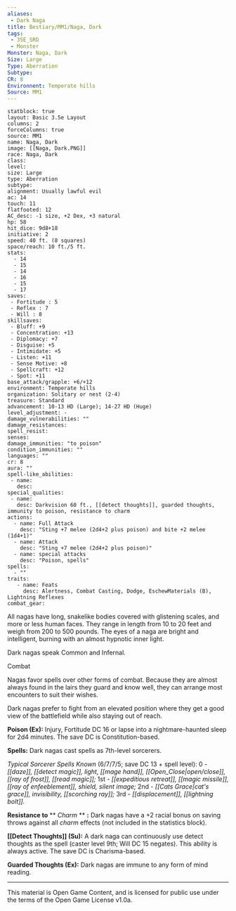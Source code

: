 ```yaml
---
aliases:
 - Dark Naga
title: Bestiary/MM1/Naga, Dark
tags: 
 - 35E_SRD
 - Monster
Monster: Naga, Dark
Size: Large
Type: Aberration
Subtype: 
CR: 8
Environnent: Temperate hills
Source: MM1
---
```


```statblock
statblock: true
layout: Basic 3.5e Layout
columns: 2
forceColumns: true
source: MM1 
name: Naga, Dark
image: [[Naga, Dark.PNG]]
race: Naga, Dark
class: 
level: 
size: Large
type: Aberration
subtype: 
alignment: Usually lawful evil
ac: 14
touch: 11
flatfooted: 12
AC_desc: -1 size, +2 Dex, +3 natural
hp: 58
hit_dice: 9d8+18
initiative: 2
speed: 40 ft. (8 squares)
space/reach: 10 ft./5 ft.
stats:
  - 14
  - 15
  - 14
  - 16
  - 15
  - 17
saves:
 - Fortitude : 5
 - Reflex : 7
 - Will : 8
skillsaves:
 - Bluff: +9
 - Concentration: +13
 - Diplomacy: +7
 - Disguise: +5
 - Intimidate: +5
 - Listen: +11
 - Sense Motive: +8
 - Spellcraft: +12
 - Spot: +11
base_attack/grapple: +6/+12
environment: Temperate hills
organization: Solitary or nest (2-4)
treasure: Standard
advancement: 10-13 HD (Large); 14-27 HD (Huge)
level_adjustment: -
damage_vulnerabilities: ""
damage_resistances: 
spell_resist: 
senses: 
damage_immunities: "to poison"
condition_immunities: ""
languages: ""
cr: 8
aura: ""
spell-like_abilities:
 - name: 
   desc: 
special_qualities:
 - name:
   desc: Darkvision 60 ft., [[detect thoughts]], guarded thoughts, immunity to poison, resistance to charm
actions:
  - name: Full Attack
    desc: "Sting +7 melee (2d4+2 plus poison) and bite +2 melee (1d4+1)"
  - name: Attack
    desc: "Sting +7 melee (2d4+2 plus poison)"
  - name: special attacks
    desc: "Poison, spells"
spells:
  - ""
traits:
   - name: Feats
     desc: Alertness, Combat Casting, Dodge, EschewMaterials (B), Lightning Reflexes
combat_gear:  
```


All nagas have long, snakelike bodies covered with glistening scales, and more or less human faces. They range in length from 10 to 20 feet and weigh from 200 to 500 pounds. The eyes of a naga are bright and intelligent, burning with an almost hypnotic inner light.

Dark nagas speak Common and Infernal.

Combat

Nagas favor spells over other forms of combat. Because they are almost always found in the lairs they guard and know well, they can arrange most encounters to suit their wishes.

Dark nagas prefer to fight from an elevated position where they get a good view of the battlefield while also staying out of reach.


**Poison (Ex):** Injury, Fortitude DC 16 or lapse into a nightmare-haunted sleep for 2d4 minutes. The save DC is Constitution-based.


**Spells:** Dark nagas cast spells as 7th-level sorcerers.


*Typical Sorcerer Spells Known* (6/7/7/5; save DC 13 + spell level): 0 - *[[daze]], [[detect magic]], light, [[mage hand]], [[Open_Close|open/close]], [[ray of frost]], [[read magic]];* 1st - *[[expeditious retreat]], [[magic missile]], [[ray of enfeeblement]], shield, silent image;* 2nd - *[[Cats Grace|cat's grace]], invisibility, [[scorching ray]];* 3rd - *[[displacement]], [[lightning bolt]].*


**Resistance to** 
**
*Charm* 
**
**:** Dark nagas have a +2 racial bonus on saving throws against all *charm* effects (not included in the statistics block).


**[[Detect Thoughts]] (Su):** A dark naga can continuously use detect thoughts as the spell (caster level 9th; Will DC 15 negates). This ability is always active. The save DC is Charisma-based.


**Guarded Thoughts (Ex):** Dark nagas are immune to any form of mind reading.

---

This material is Open Game Content, and is licensed for public use under the terms of the Open Game License v1.0a.
